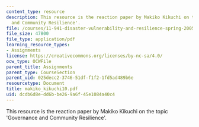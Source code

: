```yaml
---
content_type: resource
description: This resource is the reaction paper by Makiko Kikuchi on the topic 'Governance
  and Community Resilience'.
file: /courses/11-941-disaster-vulnerability-and-resilience-spring-2005/dcdb6d8edd6bbe269a6f45e1084a40c4_makiko_kikuchi10.pdf
file_size: 47800
file_type: application/pdf
learning_resource_types:
- Assignments
license: https://creativecommons.org/licenses/by-nc-sa/4.0/
ocw_type: OCWFile
parent_title: Assignments
parent_type: CourseSection
parent_uid: 025decc2-3746-51df-f1f2-1fd5ad489b6e
resourcetype: Document
title: makiko_kikuchi10.pdf
uid: dcdb6d8e-dd6b-be26-9a6f-45e1084a40c4
---
```

This resource is the reaction paper by Makiko Kikuchi on the topic 'Governance and Community Resilience'.